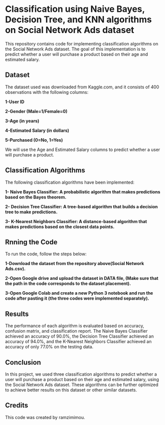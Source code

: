 # Classification using Naive Bayes, Decision Tree, and KNN algorithms on Social Network Ads dataset

This repository contains code for implementing classification algorithms on the Social Network Ads dataset. The goal of this implementation is to predict whether a user will purchase a product based on their age and estimated salary.

## Dataset
The dataset used was downloaded from Kaggle.com, and it consists of 400 observations with the following columns:

**1-User ID**

**2-Gender (Male=1/Female=0)**

**3-Age (in years)**

**4-Estimated Salary (in dollars)**

**5-Purchased (0=No, 1=Yes)**

We will use the Age and Estimated Salary columns to predict whether a user will purchase a product.

## Classification Algorithms
The following classification algorithms have been implemented:

**1- Naive Bayes Classifier: A probabilistic algorithm that makes predictions based on the Bayes theorem.**

**2- Decision Tree Classifier: A tree-based algorithm that builds a decision tree to make predictions.**

**3- K-Nearest Neighbors Classifier: A distance-based algorithm that makes predictions based on the closest data points.**

## Rnning the Code

To run the code, follow the steps below:

**1-Download the dataset from the repository above(Social Network Ads.csv).**

**2-Open Google drive and upload the dataset in DATA file, (Make sure that the path in the code corresponds to the dataset placement).**

**3-Open Google Colab and create a new Python 3 notebook and run the code after pasting it (the three codes were implemented separately).**

## Results
The performance of each algorithm is evaluated based on accuracy, confusion matrix, and classification report. The Naive Bayes Classifier achieved an accuracy of 90.0%, the Decision Tree Classifier achieved an accuracy of 94.0%, and the K-Nearest Neighbors Classifier achieved an accuracy of only 77.0% on the testing data.

## Conclusion
In this project, we used three classification algorithms to predict whether a user will purchase a product based on their age and estimated salary, using the Social Network Ads dataset. These algorithms can be further optimized to achieve better results on this dataset or other similar datasets.

## Credits
This code was created by ramzimimou.
